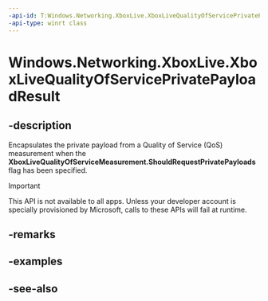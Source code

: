```yaml
---
-api-id: T:Windows.Networking.XboxLive.XboxLiveQualityOfServicePrivatePayloadResult
-api-type: winrt class
---
```


<!-- Class syntax.
public class XboxLiveQualityOfServicePrivatePayloadResult : Windows.Networking.XboxLive.IXboxLiveQualityOfServicePrivatePayloadResult
-->

# Windows.Networking.XboxLive.XboxLiveQualityOfServicePrivatePayloadResult

## -description

Encapsulates the private payload from a Quality of Service (QoS) measurement when the **XboxLiveQualityOfServiceMeasurement.ShouldRequestPrivatePayloads** flag has been specified.

> [!IMPORTANT]
> This API is not available to all apps. Unless your developer account is specially provisioned by Microsoft, calls to these APIs will fail at runtime.

## -remarks

## -examples

## -see-also
